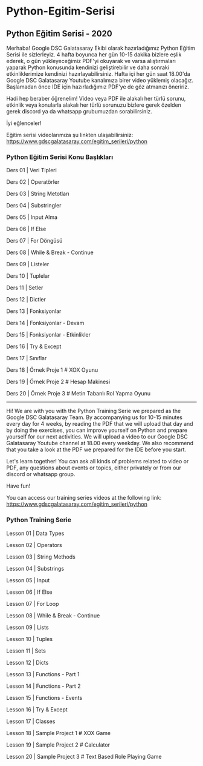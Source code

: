 # Python-Egitim-Serisi
## Python Eğitim Serisi - 2020

Merhaba! Google DSC Galatasaray Ekibi olarak hazırladığımız Python Eğitim Serisi ile sizlerleyiz. 4 hafta boyunca her gün 10-15 dakika bizlere eşlik ederek, o gün yükleyeceğimiz PDF'yi okuyarak ve varsa alıştırmaları yaparak Python konusunda kendinizi geliştirebilir ve daha sonraki etkinliklerimize kendinizi hazırlayabilirsiniz. Hafta içi her gün saat 18.00'da Google DSC Galatasaray Youtube kanalımıza birer video yüklemiş olacağız. Başlamadan önce IDE için hazırladığımız PDF'ye de göz atmanızı öneririz.

Hadi hep beraber öğrenelim! 
Video veya PDF ile alakalı her türlü sorunu, etkinlik veya konularla alakalı her türlü sorunuzu bizlere gerek özelden gerek discord ya da whatsapp grubumuzdan sorabilirsiniz.

İyi eğlenceler!

Eğitim serisi videolarımıza şu linkten ulaşabilirsiniz: https://www.gdscgalatasaray.com/egitim_serileri/python

### Python Eğitim Serisi Konu Başlıkları

Ders 01 | Veri Tipleri

Ders 02 | Operatörler

Ders 03 | String Metotları

Ders 04 | Substringler

Ders 05 | Input Alma

Ders 06 | If Else

Ders 07 | For Döngüsü 

Ders 08 | While & Break - Continue

Ders 09 | Listeler

Ders 10 | Tuplelar

Ders 11 | Setler

Ders 12 | Dictler

Ders 13 | Fonksiyonlar

Ders 14 | Fonksiyonlar - Devam

Ders 15 | Fonksiyonlar - Etkinlikler

Ders 16 | Try & Except

Ders 17 | Sınıflar

Ders 18 | Örnek Proje 1 # XOX Oyunu

Ders 19 | Örnek Proje 2 # Hesap Makinesi

Ders 20 | Örnek Proje 3 # Metin Tabanlı Rol Yapma Oyunu

----

Hi! We are with you with the Python Training Serie we prepared as the Google DSC Galatasaray Team. By accompanying us for 10-15 minutes every day for 4 weeks, by reading the PDF that we will upload that day and by doing the exercises, you can improve yourself on Python and prepare yourself for our next activities. We will upload a video to our Google DSC Galatasaray Youtube channel at 18.00 every weekday. We also recommend that you take a look at the PDF we prepared for the IDE before you start.

Let's learn together! You can ask all kinds of problems related to video or PDF, any questions about events or topics, either privately or from our discord or whatsapp group.

Have fun!

You can access our training series videos at the following link: https://www.gdscgalatasaray.com/egitim_serileri/python

### Python Training Serie

Lesson 01 | Data Types

Lesson 02 | Operators

Lesson 03 | String Methods

Lesson 04 | Substrings

Lesson 05 | Input

Lesson 06 | If Else

Lesson 07 | For Loop

Lesson 08 | While & Break - Continue

Lesson 09 | Lists

Lesson 10 | Tuples

Lesson 11 | Sets

Lesson 12 | Dicts

Lesson 13 | Functions - Part 1

Lesson 14 | Functions - Part 2

Lesson 15 | Functions - Events

Lesson 16 | Try & Except

Lesson 17 | Classes

Lesson 18 | Sample Project 1 # XOX Game

Lesson 19 | Sample Project 2 # Calculator

Lesson 20 | Sample Project 3 # Text Based Role Playing Game
